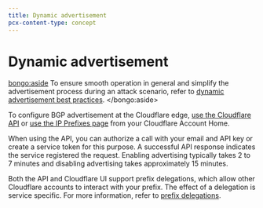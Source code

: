 ```yaml
---
title: Dynamic advertisement
pcx-content-type: concept
---
```


# Dynamic advertisement

<bongo:aside>
To ensure smooth operation in general and simplify the advertisement process during an attack scenario, refer to [dynamic advertisement best practices](/best-practices/dynamic-advertisement).
</bongo:aside>

To configure BGP advertisement at the Cloudflare edge, [use the Cloudflare API](/how-to/configure-dynamic-advertisement#configure-dynamic-advertisement-via-the-api) or [use the IP Prefixes page](/how-to/configure-dynamic-advertisement#configure-dynamic-advertisement-via-the-dashboard) from your Cloudflare Account Home.

When using the API, you can authorize a call with your email and API key or create a service token for this purpose. A successful API response indicates the service registered the request. Enabling advertising typically takes 2 to 7 minutes and disabling advertising takes approximately 15 minutes.

Both the API and Cloudflare UI support prefix delegations, which allow other Cloudflare accounts to interact with your prefix. The effect of a delegation is service specific. For more information, refer to [prefix delegations](/about/prefix-delegations).
